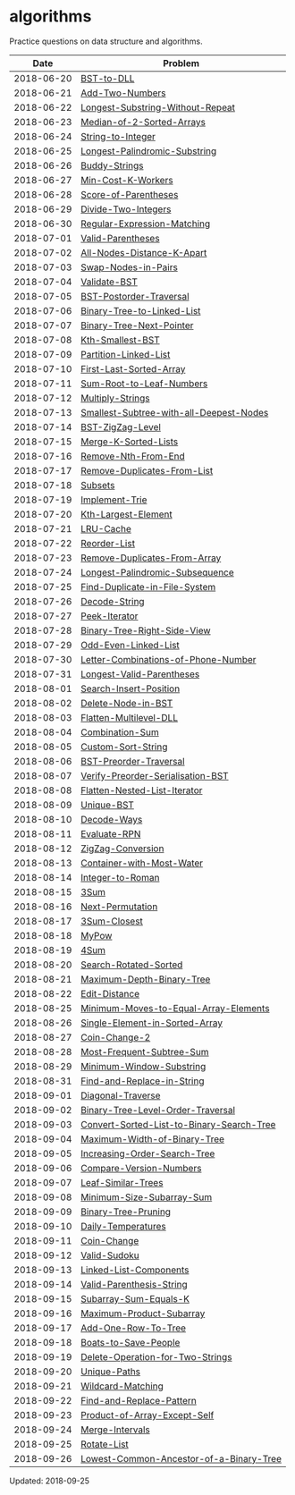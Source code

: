# algorithms
Practice questions on data structure and algorithms.

Date | Problem 
--- | ---
2018-06-20 | [BST-to-DLL](https://github.com/ansonmiu0214/algorithms/tree/master/2018-06-20_BST-to-DLL)
2018-06-21 | [Add-Two-Numbers](https://github.com/ansonmiu0214/algorithms/tree/master/2018-06-21_Add-Two-Numbers)
2018-06-22 | [Longest-Substring-Without-Repeat](https://github.com/ansonmiu0214/algorithms/tree/master/2018-06-22_Longest-Substring-Without-Repeat)
2018-06-23 | [Median-of-2-Sorted-Arrays](https://github.com/ansonmiu0214/algorithms/tree/master/2018-06-23_Median-of-2-Sorted-Arrays)
2018-06-24 | [String-to-Integer](https://github.com/ansonmiu0214/algorithms/tree/master/2018-06-24_String-to-Integer)
2018-06-25 | [Longest-Palindromic-Substring](https://github.com/ansonmiu0214/algorithms/tree/master/2018-06-25_Longest-Palindromic-Substring)
2018-06-26 | [Buddy-Strings](https://github.com/ansonmiu0214/algorithms/tree/master/2018-06-26_Buddy-Strings)
2018-06-27 | [Min-Cost-K-Workers](https://github.com/ansonmiu0214/algorithms/tree/master/2018-06-27_Min-Cost-K-Workers)
2018-06-28 | [Score-of-Parentheses](https://github.com/ansonmiu0214/algorithms/tree/master/2018-06-28_Score-of-Parentheses)
2018-06-29 | [Divide-Two-Integers](https://github.com/ansonmiu0214/algorithms/tree/master/2018-06-29_Divide-Two-Integers)
2018-06-30 | [Regular-Expression-Matching](https://github.com/ansonmiu0214/algorithms/tree/master/2018-06-30_Regular-Expression-Matching)
2018-07-01 | [Valid-Parentheses](https://github.com/ansonmiu0214/algorithms/tree/master/2018-07-01_Valid-Parentheses)
2018-07-02 | [All-Nodes-Distance-K-Apart](https://github.com/ansonmiu0214/algorithms/tree/master/2018-07-02_All-Nodes-Distance-K-Apart)
2018-07-03 | [Swap-Nodes-in-Pairs](https://github.com/ansonmiu0214/algorithms/tree/master/2018-07-03_Swap-Nodes-in-Pairs)
2018-07-04 | [Validate-BST](https://github.com/ansonmiu0214/algorithms/tree/master/2018-07-04_Validate-BST)
2018-07-05 | [BST-Postorder-Traversal](https://github.com/ansonmiu0214/algorithms/tree/master/2018-07-05_BST-Postorder-Traversal)
2018-07-06 | [Binary-Tree-to-Linked-List](https://github.com/ansonmiu0214/algorithms/tree/master/2018-07-06_Binary-Tree-to-Linked-List)
2018-07-07 | [Binary-Tree-Next-Pointer](https://github.com/ansonmiu0214/algorithms/tree/master/2018-07-07_Binary-Tree-Next-Pointer)
2018-07-08 | [Kth-Smallest-BST](https://github.com/ansonmiu0214/algorithms/tree/master/2018-07-08_Kth-Smallest-BST)
2018-07-09 | [Partition-Linked-List](https://github.com/ansonmiu0214/algorithms/tree/master/2018-07-09_Partition-Linked-List)
2018-07-10 | [First-Last-Sorted-Array](https://github.com/ansonmiu0214/algorithms/tree/master/2018-07-10_First-Last-Sorted-Array)
2018-07-11 | [Sum-Root-to-Leaf-Numbers](https://github.com/ansonmiu0214/algorithms/tree/master/2018-07-11_Sum-Root-to-Leaf-Numbers)
2018-07-12 | [Multiply-Strings](https://github.com/ansonmiu0214/algorithms/tree/master/2018-07-12_Multiply-Strings)
2018-07-13 | [Smallest-Subtree-with-all-Deepest-Nodes](https://github.com/ansonmiu0214/algorithms/tree/master/2018-07-13_Smallest-Subtree-with-all-Deepest-Nodes)
2018-07-14 | [BST-ZigZag-Level](https://github.com/ansonmiu0214/algorithms/tree/master/2018-07-14_BST-ZigZag-Level)
2018-07-15 | [Merge-K-Sorted-Lists](https://github.com/ansonmiu0214/algorithms/tree/master/2018-07-15_Merge-K-Sorted-Lists)
2018-07-16 | [Remove-Nth-From-End](https://github.com/ansonmiu0214/algorithms/tree/master/2018-07-16_Remove-Nth-From-End)
2018-07-17 | [Remove-Duplicates-From-List](https://github.com/ansonmiu0214/algorithms/tree/master/2018-07-17_Remove-Duplicates-From-List)
2018-07-18 | [Subsets](https://github.com/ansonmiu0214/algorithms/tree/master/2018-07-18_Subsets)
2018-07-19 | [Implement-Trie](https://github.com/ansonmiu0214/algorithms/tree/master/2018-07-19_Implement-Trie)
2018-07-20 | [Kth-Largest-Element](https://github.com/ansonmiu0214/algorithms/tree/master/2018-07-20_Kth-Largest-Element)
2018-07-21 | [LRU-Cache](https://github.com/ansonmiu0214/algorithms/tree/master/2018-07-21_LRU-Cache)
2018-07-22 | [Reorder-List](https://github.com/ansonmiu0214/algorithms/tree/master/2018-07-22_Reorder-List)
2018-07-23 | [Remove-Duplicates-From-Array](https://github.com/ansonmiu0214/algorithms/tree/master/2018-07-23_Remove-Duplicates-From-Array)
2018-07-24 | [Longest-Palindromic-Subsequence](https://github.com/ansonmiu0214/algorithms/tree/master/2018-07-24_Longest-Palindromic-Subsequence)
2018-07-25 | [Find-Duplicate-in-File-System](https://github.com/ansonmiu0214/algorithms/tree/master/2018-07-25_Find-Duplicate-in-File-System)
2018-07-26 | [Decode-String](https://github.com/ansonmiu0214/algorithms/tree/master/2018-07-26_Decode-String)
2018-07-27 | [Peek-Iterator](https://github.com/ansonmiu0214/algorithms/tree/master/2018-07-27_Peek-Iterator)
2018-07-28 | [Binary-Tree-Right-Side-View](https://github.com/ansonmiu0214/algorithms/tree/master/2018-07-28_Binary-Tree-Right-Side-View)
2018-07-29 | [Odd-Even-Linked-List](https://github.com/ansonmiu0214/algorithms/tree/master/2018-07-29_Odd-Even-Linked-List)
2018-07-30 | [Letter-Combinations-of-Phone-Number](https://github.com/ansonmiu0214/algorithms/tree/master/2018-07-30_Letter-Combinations-of-Phone-Number)
2018-07-31 | [Longest-Valid-Parentheses](https://github.com/ansonmiu0214/algorithms/tree/master/2018-07-31_Longest-Valid-Parentheses)
2018-08-01 | [Search-Insert-Position](https://github.com/ansonmiu0214/algorithms/tree/master/2018-08-01_Search-Insert-Position)
2018-08-02 | [Delete-Node-in-BST](https://github.com/ansonmiu0214/algorithms/tree/master/2018-08-02_Delete-Node-in-BST)
2018-08-03 | [Flatten-Multilevel-DLL](https://github.com/ansonmiu0214/algorithms/tree/master/2018-08-03_Flatten-Multilevel-DLL)
2018-08-04 | [Combination-Sum](https://github.com/ansonmiu0214/algorithms/tree/master/2018-08-04_Combination-Sum)
2018-08-05 | [Custom-Sort-String](https://github.com/ansonmiu0214/algorithms/tree/master/2018-08-05_Custom-Sort-String)
2018-08-06 | [BST-Preorder-Traversal](https://github.com/ansonmiu0214/algorithms/tree/master/2018-08-06_BST-Preorder-Traversal)
2018-08-07 | [Verify-Preorder-Serialisation-BST](https://github.com/ansonmiu0214/algorithms/tree/master/2018-08-07_Verify-Preorder-Serialisation-BST)
2018-08-08 | [Flatten-Nested-List-Iterator](https://github.com/ansonmiu0214/algorithms/tree/master/2018-08-08_Flatten-Nested-List-Iterator)
2018-08-09 | [Unique-BST](https://github.com/ansonmiu0214/algorithms/tree/master/2018-08-09_Unique-BST)
2018-08-10 | [Decode-Ways](https://github.com/ansonmiu0214/algorithms/tree/master/2018-08-10_Decode-Ways)
2018-08-11 | [Evaluate-RPN](https://github.com/ansonmiu0214/algorithms/tree/master/2018-08-11_Evaluate-RPN)
2018-08-12 | [ZigZag-Conversion](https://github.com/ansonmiu0214/algorithms/tree/master/2018-08-12_ZigZag-Conversion)
2018-08-13 | [Container-with-Most-Water](https://github.com/ansonmiu0214/algorithms/tree/master/2018-08-13_Container-with-Most-Water)
2018-08-14 | [Integer-to-Roman](https://github.com/ansonmiu0214/algorithms/tree/master/2018-08-14_Integer-to-Roman)
2018-08-15 | [3Sum](https://github.com/ansonmiu0214/algorithms/tree/master/2018-08-15_3Sum)
2018-08-16 | [Next-Permutation](https://github.com/ansonmiu0214/algorithms/tree/master/2018-08-16_Next-Permutation)
2018-08-17 | [3Sum-Closest](https://github.com/ansonmiu0214/algorithms/tree/master/2018-08-17_3Sum-Closest)
2018-08-18 | [MyPow](https://github.com/ansonmiu0214/algorithms/tree/master/2018-08-18_MyPow)
2018-08-19 | [4Sum](https://github.com/ansonmiu0214/algorithms/tree/master/2018-08-19_4Sum)
2018-08-20 | [Search-Rotated-Sorted](https://github.com/ansonmiu0214/algorithms/tree/master/2018-08-20_Search-Rotated-Sorted)
2018-08-21 | [Maximum-Depth-Binary-Tree](https://github.com/ansonmiu0214/algorithms/tree/master/2018-08-21_Maximum-Depth-Binary-Tree)
2018-08-22 | [Edit-Distance](https://github.com/ansonmiu0214/algorithms/tree/master/2018-08-22_Edit-Distance)
2018-08-25 | [Minimum-Moves-to-Equal-Array-Elements](https://github.com/ansonmiu0214/algorithms/tree/master/2018-08-25_Minimum-Moves-to-Equal-Array-Elements)
2018-08-26 | [Single-Element-in-Sorted-Array](https://github.com/ansonmiu0214/algorithms/tree/master/2018-08-26_Single-Element-in-Sorted-Array)
2018-08-27 | [Coin-Change-2](https://github.com/ansonmiu0214/algorithms/tree/master/2018-08-27_Coin-Change-2)
2018-08-28 | [Most-Frequent-Subtree-Sum](https://github.com/ansonmiu0214/algorithms/tree/master/2018-08-28_Most-Frequent-Subtree-Sum)
2018-08-29 | [Minimum-Window-Substring](https://github.com/ansonmiu0214/algorithms/tree/master/2018-08-29_Minimum-Window-Substring)
2018-08-31 | [Find-and-Replace-in-String](https://github.com/ansonmiu0214/algorithms/tree/master/2018-08-31_Find-and-Replace-in-String)
2018-09-01 | [Diagonal-Traverse](https://github.com/ansonmiu0214/algorithms/tree/master/2018-09-01_Diagonal-Traverse)
2018-09-02 | [Binary-Tree-Level-Order-Traversal](https://github.com/ansonmiu0214/algorithms/tree/master/2018-09-02_Binary-Tree-Level-Order-Traversal)
2018-09-03 | [Convert-Sorted-List-to-Binary-Search-Tree](https://github.com/ansonmiu0214/algorithms/tree/master/2018-09-03_Convert-Sorted-List-to-Binary-Search-Tree)
2018-09-04 | [Maximum-Width-of-Binary-Tree](https://github.com/ansonmiu0214/algorithms/tree/master/2018-09-04_Maximum-Width-of-Binary-Tree)
2018-09-05 | [Increasing-Order-Search-Tree](https://github.com/ansonmiu0214/algorithms/tree/master/2018-09-05_Increasing-Order-Search-Tree)
2018-09-06 | [Compare-Version-Numbers](https://github.com/ansonmiu0214/algorithms/tree/master/2018-09-06_Compare-Version-Numbers)
2018-09-07 | [Leaf-Similar-Trees](https://github.com/ansonmiu0214/algorithms/tree/master/2018-09-07_Leaf-Similar-Trees)
2018-09-08 | [Minimum-Size-Subarray-Sum](https://github.com/ansonmiu0214/algorithms/tree/master/2018-09-08_Minimum-Size-Subarray-Sum)
2018-09-09 | [Binary-Tree-Pruning](https://github.com/ansonmiu0214/algorithms/tree/master/2018-09-09_Binary-Tree-Pruning)
2018-09-10 | [Daily-Temperatures](https://github.com/ansonmiu0214/algorithms/tree/master/2018-09-10_Daily-Temperatures)
2018-09-11 | [Coin-Change](https://github.com/ansonmiu0214/algorithms/tree/master/2018-09-11_Coin-Change)
2018-09-12 | [Valid-Sudoku](https://github.com/ansonmiu0214/algorithms/tree/master/2018-09-12_Valid-Sudoku)
2018-09-13 | [Linked-List-Components](https://github.com/ansonmiu0214/algorithms/tree/master/2018-09-13_Linked-List-Components)
2018-09-14 | [Valid-Parenthesis-String](https://github.com/ansonmiu0214/algorithms/tree/master/2018-09-14_Valid-Parenthesis-String)
2018-09-15 | [Subarray-Sum-Equals-K](https://github.com/ansonmiu0214/algorithms/tree/master/2018-09-15_Subarray-Sum-Equals-K)
2018-09-16 | [Maximum-Product-Subarray](https://github.com/ansonmiu0214/algorithms/tree/master/2018-09-16_Maximum-Product-Subarray)
2018-09-17 | [Add-One-Row-To-Tree](https://github.com/ansonmiu0214/algorithms/tree/master/2018-09-17_Add-One-Row-To-Tree)
2018-09-18 | [Boats-to-Save-People](https://github.com/ansonmiu0214/algorithms/tree/master/2018-09-18_Boats-to-Save-People)
2018-09-19 | [Delete-Operation-for-Two-Strings](https://github.com/ansonmiu0214/algorithms/tree/master/2018-09-19_Delete-Operation-for-Two-Strings)
2018-09-20 | [Unique-Paths](https://github.com/ansonmiu0214/algorithms/tree/master/2018-09-20_Unique-Paths)
2018-09-21 | [Wildcard-Matching](https://github.com/ansonmiu0214/algorithms/tree/master/2018-09-21_Wildcard-Matching)
2018-09-22 | [Find-and-Replace-Pattern](https://github.com/ansonmiu0214/algorithms/tree/master/2018-09-22_Find-and-Replace-Pattern)
2018-09-23 | [Product-of-Array-Except-Self](https://github.com/ansonmiu0214/algorithms/tree/master/2018-09-23_Product-of-Array-Except-Self)
2018-09-24 | [Merge-Intervals](https://github.com/ansonmiu0214/algorithms/tree/master/2018-09-24_Merge-Intervals)
2018-09-25 | [Rotate-List](https://github.com/ansonmiu0214/algorithms/tree/master/2018-09-25_Rotate-List)
2018-09-26 | [Lowest-Common-Ancestor-of-a-Binary-Tree](https://github.com/ansonmiu0214/algorithms/tree/master/2018-09-26_Lowest-Common-Ancestor-of-a-Binary-Tree)

Updated: 2018-09-25
